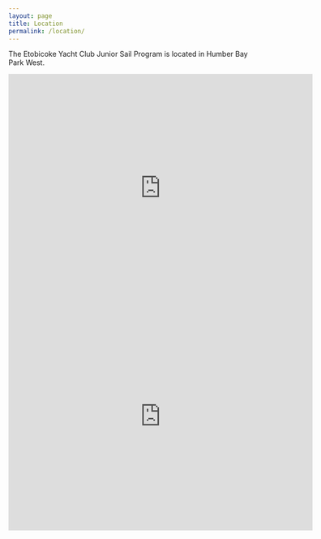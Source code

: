 ```yaml
---
layout: page
title: Location
permalink: /location/
---
```


The Etobicoke Yacht Club Junior Sail Program is located in Humber Bay Park West.

<iframe src="https://www.google.com/maps/embed?pb=!1m18!1m12!1m3!1d2428.9928179235108!2d-79.48338386891136!3d43.615378675139624!2m3!1f0!2f0!3f0!3m2!1i1024!2i768!4f13.1!3m3!1m2!1s0x882b36036f664bcd%3A0xe3cef34930539f3!2sEtobicoke+Yacht+Club!5e0!3m2!1sen!2sca!4v1498872351846" width="600" height="450" frameborder="0" style="border:0" allowfullscreen></iframe>

<iframe width="600" height="450" src="https://www.youtube.com/embed/W9JlxA3cflE" frameborder="0" allow="accelerometer; autoplay; encrypted-media; gyroscope; picture-in-picture" allowfullscreen></iframe>